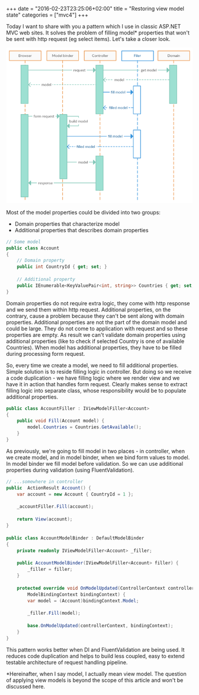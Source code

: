 +++
date = "2016-02-23T23:25:06+02:00"
title = "Restoring view model state"
categories = ["mvc4"]
+++

Today I want to share with you a pattern which I use in classic ASP.NET MVC web sites. It solves the problem of filling model* properties that won't be sent with http request (eg select items). Let's take a closer look.

![Filler sequence diagram](/img/filler.png)

Most of the model properties could be divided into two groups:

* Domain properties that characterize model
* Additional properties that describes domain properties

``` c#
// Some model
public class Account
{
    // Domain property
    public int CountryId { get; set; }
   
    // Additional property
    public IEnumerable<KeyValuePair<int, string>> Countries { get; set; }
}
```

Domain properties do not require extra logic, they come with http response and we send them within http request. Additional properties, on the contrary, cause a problem because they can't be sent along with domain properties. Additional properties are not the part of the domain model and could be large. They do not come to application with request and so these properties are empty. As result we can't validate domain properties using additional properties (like to check if selected Country is one of available Countries). When model has additional properties, they have to be filled during processing form request.
<!--more-->
So, every time we create a model, we need to fill additional properties. Simple solution is to reside filling logic in controller. But doing so we receive a code duplication - we have filling logic where we render view and we have it in action that handles form request. Clearly makes sense to extract filling logic into separate class, whose responsibility would be to populate additional properties.

``` c#
public class AccountFiller : IViewModelFiller<Account>
{
    public void Fill(Account model) {
        model.Countries = Countries.GetAvailable();
    }
}
```

As previously, we're going to fill model in two places - in controller, when we create model, and in model binder, when we bind form values to model. In model binder we fill model before validation. So we can use additional properties during validation (using FluentValidation).

``` c#
// ...somewhere in controller
public  ActionResult Account() {
    var account = new Account { CountryId = 1 };

    _accountFiller.Fill(account);

    return View(account);
}

public class AccountModelBinder : DefaultModelBinder
{
    private readonly IViewModelFiller<Account> _filler;

    public AccountModelBinder(IViewModelFiller<Account> filler) {
        _filler = filler;
    }

    protected override void OnModelUpdated(ControllerContext controllerContext, 
        ModelBindingContext bindingContext) {
        var model = (Account)bindingContext.Model;

        _filler.Fill(model);
       
        base.OnModelUpdated(controllerContext, bindingContext);
    }
}
```

This pattern works better when DI and FluentValidation are being used. It reduces code duplication and helps to build less coupled, easy to extend testable architecture of request handling pipeline.

*Hereinafter, when I say model, I actually mean view model. The question of applying view models is beyond the scope of this article and won't be discussed here.
